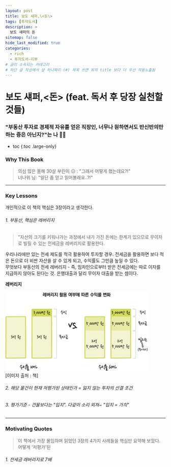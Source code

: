 ```yaml
---
layout: post
title: 보도 섀퍼,\<돈\> 
tags: [투자도서]
description: >
  보도 섀퍼의 돈
sitemap: false
hide_last_modified: true
categories:
  - rich
  - 투자도서-리뷰
# 글이 소속되는 카테고리  
# 하단 글 작성에서 샾 하나짜리 (#) 제목 쓰면 위의 title 보다 더 우선 적용노출됨  
---
```


# 보도 섀퍼,\<돈\> (feat. 독서 후 당장 실천할 것들)

### "부동산 투자로 경제적 자유를 얻은 직장인, 너무나 원하면서도 반신반의만 하는 중은 아닌지?"는 나 🤚🏼

* toc
{:toc .large-only}

### Why This Book
> 의심 많은 올해 30살 부린이 😑 : "그래서 어떻게 했는데요?!"  
> 너나위 님: "일단 좀 믿고 읽어볼래요..?!"

---

### Key Lessons  
개인적으로 이 책의 핵심은 3장이라고 생각한다.


###### 1. 부동산, 핵심은 레버리지  
> "자산의 크기를 키워나가는 과정에서 내가 가진 돈에는 한계가 있으므로 무이자로 빌릴 수 있는 전세금을 레버리지로 활용한다. 

우리나라에만 있는 전세 제도를 적극 활용하여 투자할 경우. 전세금을 활용하면 보다 적은 돈으로 더 비싼 자산을 살 수 있게 되고, 수익률도 그만큼 높일 수 있다.  
무엇보다 부동산의 전세 레버리지 - 즉, 임차인으로부터 받은 전세금에는 따로 이자를 지급하지 않아도 된다는 것. 은행대출과 달리 무이자 대출을 받는 셈이다.  

**레버리지**

<div class="main_center">
    <div>
      <img src= "/assets/img/wolbu-01.jpeg" style="width: auto; height: 250px;"> 
      <figcaption>[이미지 출처 : 책]</figcaption>
    </div>
</div>


###### 2. 해당 물건이 현재 저평가된 상태인가 = 잃지 않는 투자의 선결 조건  



###### 3. 평가기준 - 건물보다는 "입지". 다같이 소리 외쳐~ "입지 = 가치"  

---

### Motivating Quotes
> 이 책에서 가장 몰입하며 읽었던 3장의 4가지 사례들을 핵심만 요약해 보았다.  
> 어떻게 '저평가'된

###### 1. 전세금 레버리지로 7배